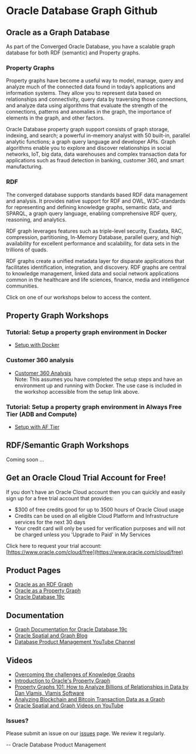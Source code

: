 # Oracle Database Graph Github

## Oracle as a Graph Database
As part of the Converged Oracle Database, you have a scalable graph database for both RDF (semantic) and Property graphs. 

### Property Graphs
Property graphs have become a useful way to model, manage, query and analyze much of the connected data found in today’s applications and information systems.  They allow you to represent data based on relationships and connectivity, query data by traversing those connections, and analyze data using algorithms that evaluate the strength of the connections, patterns and anomalies in the graph, the importance of elements in the graph, and other factors.

Oracle Database property graph support consists of graph storage, indexing, and search; a powerful in-memory analyst with 50 built-in, parallel analytic functions; a graph query language and developer APIs. Graph algorithms enable you to explore and discover relationships in social networks, IoT, big data, data warehouses and complex transaction data for applications such as fraud detection in banking, customer 360, and smart manufacturing.

### RDF 
The converged database supports standards based RDF data management and analysis. It provides native support for RDF and OWL, W3C-standards for representing and defining knowledge graphs, semantic data, and SPARQL, a graph query language, enabling comprehensive RDF query, reasoning, and analytics.  

RDF graph leverages features such as triple-level security, Exadata, RAC, compression, partitioning, In-Memory Database, parallel query, and high availability for excellent performance and scalability, for data sets in the trillions of quads.  

RDF graphs create a unified metadata layer for disparate applications that facilitates identification, integration, and discovery.  RDF graphs are central to knowledge management, linked data and social network applications common in the healthcare and life sciences, finance, media and intelligence communities.


Click on one of our workshops below to access the content.

## Property Graph Workshops

### Tutorial: Setup a property graph environment in Docker
- [Setup with Docker](https://oracle.github.io/learning-library/data-management-library/database/graph/livelabs/)

### Customer 360 analysis 
- [Customer 360 Analysis](https://oracle.github.io/learning-library/data-management-library/database/graph/livelabs/)  
Note: This assumes you have completed the setup steps and have an environment up and running with Docker. The use case is included in the workshop accessible from the setup link above. 

### Tutorial: Setup a property graph environment in Always Free Tier (ADB and Compute)
- [Setup with AF Tier](https://oracle.github.io/learning-library/data-management-library/database/graph/freetier/)

## RDF/Semantic Graph Workshops

Coming soon ...


## Get an Oracle Cloud Trial Account for Free!
If you don't have an Oracle Cloud account then you can quickly and easily sign up for a free trial account that provides:
- $300 of free credits good for up to 3500 hours of Oracle Cloud usage
- Credits can be used on all eligible Cloud Platform and Infrastructure services for the next 30 days
- Your credit card will only be used for verification purposes and will not be charged unless you 'Upgrade to Paid' in My Services

Click here to request your trial account: [https://www.oracle.com/cloud/free](https://www.oracle.com/cloud/free)


## Product Pages
- [Oracle as an RDF Graph](https://www.oracle.com/database/technologies/spatialandgraph/rdf-graph-features.html)
- [Oracle as a Property Graph](https://www.oracle.com/database/technologies/spatialandgraph/property-graph-features.html)
- [Oracle Database 19c](https://www.oracle.com/database/)

## Documentation
- [Graph Documentation for Oracle Database 19c](https://docs.oracle.com/en/database/oracle/oracle-database/19/spatial-and-graph.html)
- [Oracle Spatial and Graph Blog](https://blogs.oracle.com/oraclespatial/)
- [Database Product Management YouTube Channel](https://www.youtube.com/channel/UCr6mzwq_gcdsefQWBI72wIQ)

## Videos
- [Overcoming the challenges of Knowledge Graphs](https://youtu.be/csvEBI0swwo)
- [Introduction to Oracle's Property Graph](https://youtube.com/watch?v=-DYVgYJPbQA&feature=youtu.be)
- [Property Graphs 101: How to Analyze Billions of Relationships in Data by Dan Vlamis, Vlamis Software](https://youtu.be/qaQO-mW6lFs)
- [Analyzing Blockchain and Bitcoin Transaction Data as a Graph](https://youtu.be/w8OEVobyhFE)
- [Oracle Spatial and Graph Videos on YouTube](https://www.youtube.com/channel/UCZqBavfLlCuS0il6zNY696w)


### Issues?
Please submit an issue on our [issues](https://github.com/oracle/learning-library/issues) page.  We review it regularly.

-- Oracle Database Product Management
